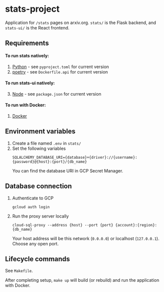 # stats-project

Application for `/stats` pages on arxiv.org. `stats/` is the Flask backend, and `stats-ui/` is the React frontend.

## Requirements

#### To run stats natively:

1. [Python](https://www.python.org/downloads/) - see `pyproject.toml` for current version
2. [poetry](https://python-poetry.org/docs/#installation) - see `Dockerfile.api` for current version

#### To run stats-ui natively:

3. [Node](https://nodejs.org/en/download) - see `package.json` for current version

#### To run with Docker:

1. [Docker](https://docs.docker.com/engine/install/)

## Environment variables

1. Create a file named `.env` in `stats/`
2. Set the following variables
   ```
   SQLALCHEMY_DATABASE_URI={database}+{driver}://{username}:{password}@{host}:{port}/{db_name}
   ```
   You can find the database URI in GCP Secret Manager.

## Database connection

1. Authenticate to GCP
   ```
   gcloud auth login
   ```
2. Run the proxy server locally
   ```
   cloud-sql-proxy --address {host} --port {port} {account}:{region}:{db_name}
   ```
   Your host address will be this network (`0.0.0.0`) or localhost (`127.0.0.1`). Choose any open port.

## Lifecycle commands

See `Makefile`.

After completing setup, `make up` will build (or rebuild) and run the application with Docker.
